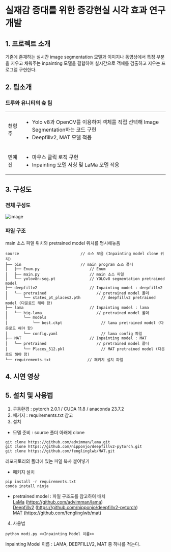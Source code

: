 # 실재감 증대를 위한 증강현실 시각 효과 연구개발

## 1. 프로젝트 소개

기존에 존재하는 실시간 image segmentation 모델과 이미지나 동영상에서 특정 부분을 지우고 채워주는 inpainting 모델을 결합하여 실시간으로 객체를 검출하고 지우는 프로그램 구현한다.

## 2. 팀소개

### 드루와 유니티의 숲 팀

<table>
  <tr>
    <td>
      천형주
    </td>
    <td>
      <ul>
        <li>Yolo v8과 OpenCV를 이용하여 객체를 직접 선택해 Image Segmentation하는 코드 구현</li>
        <li>Deepfillv2, MAT 모델 적용</li>
      </ul>
    </td>
  </tr>
  <tr>
    <td>
      민예진
    </td>
    <td>
      <ul>
        <li>마우스 클릭 로직 구현</li>
        <li>Inpainting 모델 서칭 및 LaMa 모델 적용</li>
      </ul>
    </td>
  </tr>
</table>

## 3. 구성도
### 전체 구성도
![image](https://github.com/pnucse-capstone/capstone-2023-1-16/assets/68144657/cfe965d4-b00c-496b-ac3d-d6914bca6927)

### 파일 구조
main 소스 파일 위치와 pretrained model 위치를 명시해놓음
```
source                           // 소스 모음 (Inpainting model clone 위치)
├── bin                          // main program 소스 폴더
│   ├── Enum.py                      // Enum
│   ├── main.py                      // main 소스 파일
│   └── yolov8n-seg.pt               // YOLOv8 segmentation pretrained model
├── deepfillv2                       // Inpainting model : deepfillv2
│   └── pretrained                      // pretrained model 폴더
│       └── states_pt_places2.pth         // deepfillv2 pretrained model (다운로드 해야 함)
├── lama                             // Inpainting model : lama
│   └── big-lama                        // pretrained model 폴더
│       └── models                     
│           └── best.ckpt                 // lama pretrained model (다운로드 해야 함)
│       └── config.yaml                   // lama config 파일
├── MAT                              // Inpainting model : MAT
│   └── pretrained                      // pretrained model 폴더
│       └── Places_512.pkl                // MAT pretrained model (다운로드 해야 함)
└── requirements.txt                // 패키치 설치 파일
```
## 4. 시연 영상

## 5. 설치 및 사용법
1. 구동환경 : pytorch 2.0.1 / CUDA 11.8 / anaconda 23.7.2
2. 패키지 : requirements.txt 참고  
3. 설치  
- 모델 준비 : source 폴더 아래에 clone  
```
git clone https://github.com/advimman/lama.git
git clone https://github.com/nipponjo/deepfillv2-pytorch.git
git clone https://github.com/fenglinglwb/MAT.git
```
레포지토리의 폴더에 있는 파일 복사 붙여넣기

- 패키지 설치
```
pip install -r requirements.txt
conda install ninja
```

- pretrained model : 파일 구조도를 참고하여 배치  
[LaMa](https://github.com/advimman/lama#links) (https://github.com/advimman/lama)  
[Deepfillv2](https://drive.google.com/u/0/uc?id=1tvdQRmkphJK7FYveNAKSMWC6K09hJoyt&export=download) (https://github.com/nipponjo/deepfillv2-pytorch)   
[MAT](https://mycuhk-my.sharepoint.com/personal/1155137927_link_cuhk_edu_hk/_layouts/15/onedrive.aspx?id=%2Fpersonal%2F1155137927%5Flink%5Fcuhk%5Fedu%5Fhk%2FDocuments%2FRelease%2FMAT&ga=1) (https://github.com/fenglinglwb/mat)  

4. 사용법
```
python modi.py <<Inpainting Model 이름>>
```
Inpainting Model 이름 : LAMA, DEEPFILLV2, MAT 중 하나를 적는다.
